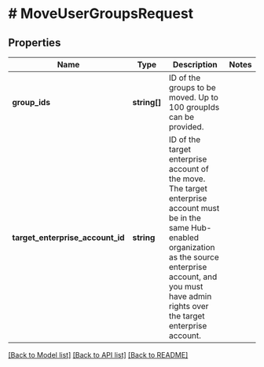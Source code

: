# # MoveUserGroupsRequest

## Properties

Name | Type | Description | Notes
------------ | ------------- | ------------- | -------------
**group_ids** | **string[]** | ID of the groups to be moved. Up to 100 groupIds can be provided. |
**target_enterprise_account_id** | **string** | ID of the target enterprise account of the move. The target enterprise account must be in the same Hub-enabled organization as the source enterprise account, and you must have admin rights over the target enterprise account. |

[[Back to Model list]](../../README.md#models) [[Back to API list]](../../README.md#endpoints) [[Back to README]](../../README.md)
